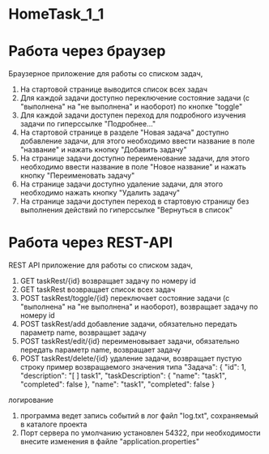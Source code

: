# HomeTask_1_1

# Работа через браузер
Браузерное приложение для работы со списком задач,
1. На стартовой странице выводится список всех задач
2. Для каждой задачи доступно переключение состояние задачи (с "выполнена" на "не выполнена"
   и наоборот) по кнопке "toggle"
3. Для каждой задачи доступен переход для подробного изучения задачи по гиперссылке "Подробнее..."
4. На стартовой странице в разделе "Новая задача" доступно добавление задачи, для этого необходимо 
   ввести название в поле "название" и нажать кнопку "Добавить задачу"
5. На странице задачи доступно переименование задачи, для этого необходимо
   ввести название в поле "Новое название" и нажать кнопку "Переименовать задачу"
6. На странице задачи доступно удаление задачи, для этого необходимо
   нажать кнопку "Удалить задачу"
7. На странице задачи доступен переход в стартовую страницу без выполнения действий 
   по гиперссылке "Вернуться в список"
   
# Работа через REST-API

REST API приложение для работы со списком задач,
1. GET taskRest/{id} возвращает задачу по номеру id
2. GET taskRest возвращает список всех задач
3. POST taskRest/toggle/{id} переключает состояние задачи (с "выполнена" на "не выполнена"
   и наоборот), возвращает задачу по номеру id
4. POST taskRest/add добавление задачи, обязательно передать параметр name, возвращает задачу
5. POST taskRest/edit/{id} переименовывает задачи, обязательно передать параметр name, возвращает задачу
6. POST taskRest/delete/{id}  удаление задачи, возвращает пустую строку
пример возвращаемого значения типа "Задача":
   {
      "id": 1,
      "description": "[ ] task1",
      "taskDescription": {
         "name": "task1",
         "completed": false
      },
      "name": "task1",
      "completed": false
   }

логирование
1. программа ведет запись событий в лог файл "log.txt", сохраняемый в каталоге проекта
2. Порт сервера по умолчанию установлен 54322, при необходимости внесите изменения в файле "application.properties"